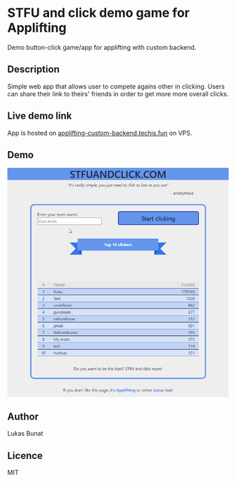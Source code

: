 # STFU and click demo game for Applifting
Demo button-click game/app for applifting with custom backend.

## Description
Simple web app that allows user to compete agains other in clicking. Users can share their link to theirs' friends in order to get more more overall clicks.

## Live demo link
App is hosted on  [applifting-custom-backend.techis.fun](http://applifting-custom-backend.techis.fun) on VPS.

## Demo
![app demo](demo.gif)

## Author
Lukas Bunat

## Licence
MIT